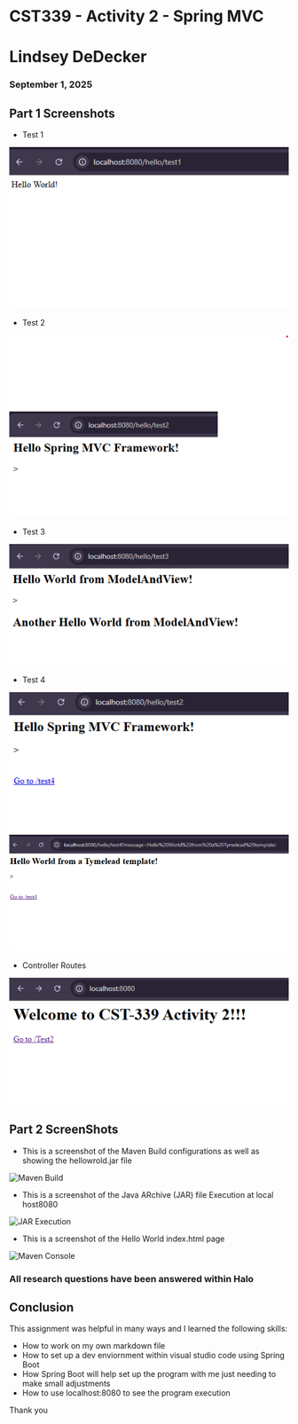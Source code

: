 # CST339 - Activity 2 - Spring MVC
# Lindsey DeDecker
### September 1, 2025



## Part 1  Screenshots


- Test 1

![Test 1](./1.png)

- Test 2

![Test 2](./2.png)

- Test 3

![ Test 3](./3.png)

- Test 4 

![3 load page](./3-1.png)
![3 after clicking on link](./3-2.png)

- Controller Routes

![Test 5](./Controller.png)

## Part 2 ScreenShots

- This is a screenshot of the Maven Build configurations as well as showing the hellowrold.jar file

![Maven Build](./Jarfile.png)


- This is a screenshot of the Java ARchive (JAR) file Execution at local host8080

![JAR Execution](./80802.png)

- This is a screenshot of the Hello World  index.html page

![Maven Console](./helloworldhtml.png)

### All research questions have been answered within Halo

## Conclusion

This assignment was helpful in many ways and I learned the following skills:

- How to work on my own markdown file
- How to set up a dev enviornment within visual studio code using Spring Boot
- How Spring Boot will help set up the program with me just needing to make small adjustments
- How to use localhost:8080 to see the program execution

Thank you

